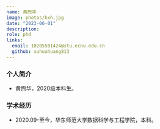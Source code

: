 ```yaml
---
name: 黄煦华
image: photos/hxh.jpg
date: "2023-06-01"
description: 
role: phd
links:
  email: 10205501424@stu.ecnu.edu.cn
  github: xuhuahuang813
---
```


### 个人简介

- 黄煦华，2020级本科生。

### 学术经历

- 2020.09-至今，华东师范大学数据科学与工程学院，本科。
